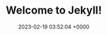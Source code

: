 ---
layout: test27
permalink: /testwd.html
title:  "Welcome to Jekyll!"
date:   2023-02-19 03:52:04 +0000
categories: jekyll update
model: /assets/glb/123a1.glb
---
